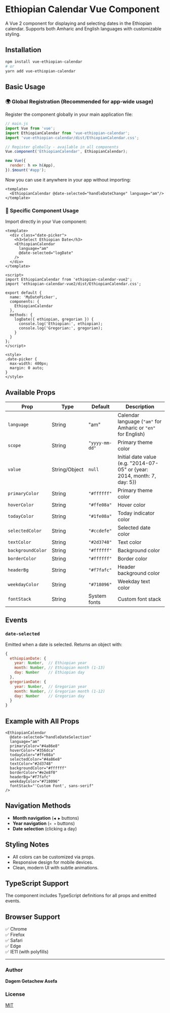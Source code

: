 # Ethiopian Calendar Vue Component

A Vue 2 component for displaying and selecting dates in the Ethiopian calendar. Supports both Amharic and English languages with customizable styling.

## Installation

```bash
npm install vue-ethiopian-calendar
# or
yarn add vue-ethiopian-calendar
```

## Basic Usage

### 🌍 Global Registration (Recommended for app-wide usage)

Register the component globally in your main application file:

```javascript
// main.js
import Vue from 'vue';
import EthiopianCalendar from 'vue-ethiopian-calendar';
import 'vue-ethiopian-calendar/dist/EthiopianCalendar.css';

// Register globally - available in all components
Vue.component('EthiopianCalendar', EthiopianCalendar);

new Vue({
  render: h => h(App),
}).$mount('#app');
```

Now you can use it anywhere in your app without importing:
```vue
<template>
  <EthiopianCalendar @date-selected="handleDateChange" language="am"/>
</template>
```

### 🎯 Specific Component Usage 

Import directly in your Vue component:

```vue
<template>
  <div class="date-picker">
    <h3>Select Ethiopian Date</h3>
    <EthiopianCalendar 
      language="am"
      @date-selected="logDate"
    />
  </div>
</template>

<script>
import EthiopianCalendar from 'ethiopian-calendar-vue2';
import 'ethiopian-calendar-vue2/dist/EthiopianCalendar.css';

export default {
  name: 'MyDatePicker',
  components: {
    EthiopianCalendar
  },
  methods: {
    logDate({ ethiopian, gregorian }) {
      console.log('Ethiopian:', ethiopian);
      console.log('Gregorian:', gregorian);
    }
  }
};
</script>

<style>
.date-picker {
  max-width: 400px;
  margin: 0 auto;
}
</style>
```

## Available Props

| Prop            | Type   | Default    | Description |
|---------------|--------|------------|-------------|
| `language`       | String | "am"       | Calendar language (`"am"` for Amharic or `"en"` for English) |
| `scope`          | String | `"yyyy-mm-dd"` | Primary theme color |
| `value`          | String/Object | `null` | 	Initial date value (e.g. "2014-07-05" or {year: 2014, month: 7, day: 5}) |
| `primaryColor`   | String | `"#ffffff"` | Primary theme color |
| `hoverColor`     | String | `"#ffe08a"` | Hover color |
| `todayColor`     | String | `"#1fe08a"` | Today indicator color |
| `selectedColor`  | String | `"#ccdefe"` | Selected date color |
| `textColor`      | String | `"#2d3748"` | Text color |
| `backgroundColor`| String | `"#ffffff"` | Background color |
| `borderColor`    | String | `"#ffffff"` | Border color |
| `headerBg`       | String | `"#f7fafc"` | Header background color |
| `weekdayColor`   | String | `"#718096"` | Weekday text color |
| `fontStack`      | String | System fonts | Custom font stack |

## Events

### `date-selected`

Emitted when a date is selected. Returns an object with:

```javascript
{
  ethiopianDate: {
    year: Number,  // Ethiopian year
    month: Number, // Ethiopian month (1-13)
    day: Number    // Ethiopian day
  },
  gregorianDate: {
    year: Number,  // Gregorian year
    month: Number, // Gregorian month (1-12)
    day: Number    // Gregorian day
  }
}
```

## Example with All Props

```vue
<EthiopianCalendar
  @date-selected="handleDateSelection"
  language="am"
  primaryColor="#4a86e8"
  hoverColor="#356dca"
  todayColor="#ffe08a"
  selectedColor="#4a86e8"
  textColor="#2d3748"
  backgroundColor="#ffffff"
  borderColor="#e2e8f0"
  headerBg="#f7fafc"
  weekdayColor="#718096"
  fontStack="'Custom Font', sans-serif"
/>
```

## Navigation Methods

- **Month navigation** (`◀ ▶` buttons)
- **Year navigation** (`« »` buttons)
- **Date selection** (clicking a day)

## Styling Notes

- All colors can be customized via props.
- Responsive design for mobile devices.
- Clean, modern UI with subtle animations.

## TypeScript Support

The component includes TypeScript definitions for all props and emitted events.

## Browser Support

✅ Chrome  
✅ Firefox  
✅ Safari  
✅ Edge  
✅ IE11 (with polyfills)

---

### Author
**Dagem Getachew Asefa**

### License
[MIT](LICENSE)

